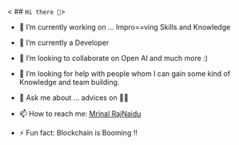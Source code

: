 < ## `Hi there 👋`>

- 🔭 I’m currently working on ...  Impro==ving Skills and Knowledge
 - 🌱 I’m currently a Developer 
 - 👯 I’m looking to collaborate on Open AI and much more :)
- 🤔 I’m looking for help with people whom I can gain some kind of Knowledge and team building.
- 💬 Ask me about ... advices on 🧑‍💻
- 📫 How to reach me: [Mrinal RajNaidu](https://www.linkedin.com/in/l-mrinal-raj)
- ⚡ Fun fact: Blockchain is Booming !!

  <!---*![Anurag's GitHub stats](https://github-readme-stats.vercel.app/api?username=Mrinal12324&show_icons=true&theme=jolly)*>

